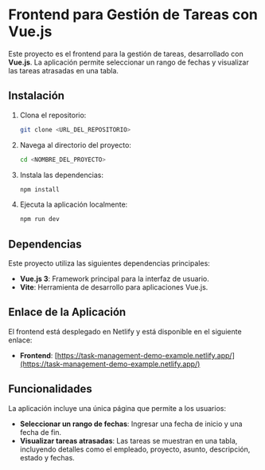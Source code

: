 # Frontend para Gestión de Tareas con Vue.js

Este proyecto es el frontend para la gestión de tareas, desarrollado con **Vue.js**. La aplicación permite seleccionar un rango de fechas y visualizar las tareas atrasadas en una tabla.

## Instalación

1. Clona el repositorio:
    ```bash
    git clone <URL_DEL_REPOSITORIO>
    ```

2. Navega al directorio del proyecto:
    ```bash
    cd <NOMBRE_DEL_PROYECTO>
    ```

3. Instala las dependencias:
    ```bash
    npm install
    ```

4. Ejecuta la aplicación localmente:
    ```bash
    npm run dev
    ```

## Dependencias

Este proyecto utiliza las siguientes dependencias principales:
- **Vue.js 3**: Framework principal para la interfaz de usuario.
- **Vite**: Herramienta de desarrollo para aplicaciones Vue.js.

## Enlace de la Aplicación

El frontend está desplegado en Netlify y está disponible en el siguiente enlace:

- **Frontend**: [https://task-management-demo-example.netlify.app/](https://task-management-demo-example.netlify.app/)

## Funcionalidades

La aplicación incluye una única página que permite a los usuarios:

- **Seleccionar un rango de fechas**: Ingresar una fecha de inicio y una fecha de fin.
- **Visualizar tareas atrasadas**: Las tareas se muestran en una tabla, incluyendo detalles como el empleado, proyecto, asunto, descripción, estado y fechas.
